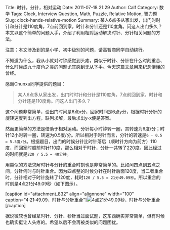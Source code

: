 Title: 时针，分针，相对运动
Date: 2011-07-18 21:29
Author: Calf
Category: 数学
Tags: Clock, Interview Question, Math, Puzzle, Relative Motion, 智力题
Slug: clock-hands-relative-motion
Summary: 某人6点多从家出发，出门时时针和分针是110度角，7点前回到家，时针和分针还是110度角。问这人出门多久？本文以这个简单的问题入手，介绍了利用相对运动解决时针、分针相关问题的方法。

注意：本文涉及到的是小学、初中级别的问题，请高智商同学自动绕行。

不知道为什么，我从小就对时钟感觉到头疼，类似于时针、分针在什么时刻重合、什么时候成九十度角之类的问题尤其感到无从下手。今天这篇文章用来纪念懵懂的曾经。

感谢Chunxu同学提供的题目：

> 某人6点多从家出发，出门时时针和分针是110度角，7点前回到家，时针和分针还是110度角。问这人出门多久？

<!--more-->

这个问题非常简单，设出门时间是6点x分，回家时间是6点y分，根据时针分针的旋转速度列出方程，联列求解，最后求出y-x便是答案。

然而更简单的方法是借助于相对运动。分针每小时钟转一圈，其转速为6度/分；时针12小时转一圈，转速为0.5度/分。所以相对于时针而言，分针的转速是`6 - 0.5 = 5.5度/分`。根据题目，出门的时候分针比时针落后（顺时针方向为前方）110度，而回家时超前时针110度，那么相对于时针，分针一共转了220度。因此经过的时间就是`220 / 5.5 = 40分钟`。

用类似的方法求解时针与分针的重合时刻也是非常简单的。比如问四点到五点之间，分针何时与时针重合。因为四点整的时候分针在时针后面120度，当二者重合时，分针相对于时针旋转了120度，耗时`120 / 5.5 = 21分49.09秒`。所以重合的时刻是4点21分49.09秒（如下图示）。

[caption id="attachment\_832" align="alignnone" width="100"
caption="4:21:49.09，时针与分针重合"]![4点21分49.09秒，时针与分针重合][][/caption]

据说微软也曾经拿时针、分针、秒针当过面试题，这东西确实非常简单，但有时候也确实挺让人头疼的。希望以后不会再被类似的问题困扰。

  [4点21分49.09秒，时针与分针重合]: http://www.gocalf.com/blog/wp-content/uploads/2011/07/4h21m49s.gif
    "4h21m49s"
